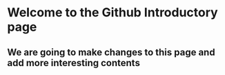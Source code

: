 # Welcome to the Github Introductory page
## We are going to make changes to this page and add more interesting contents
